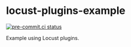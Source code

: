 # locust-plugins-example

[![pre-commit.ci status](https://results.pre-commit.ci/badge/github/lasuillard/locust-plugins-example/main.svg)](https://results.pre-commit.ci/latest/github/lasuillard/locust-plugins-example/main)

Example using Locust plugins.
